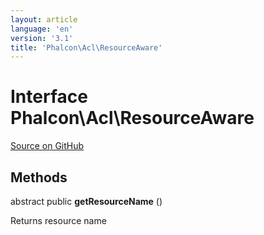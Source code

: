 ```yaml
---
layout: article
language: 'en'
version: '3.1'
title: 'Phalcon\Acl\ResourceAware'
---
```

# Interface **Phalcon\Acl\ResourceAware**

<a href="https://github.com/phalcon/cphalcon/tree/v3.1.0/phalcon/acl/resourceaware.zep" class="btn btn-default btn-sm">Source on GitHub</a>

## Methods
abstract public  **getResourceName** ()

Returns resource name
